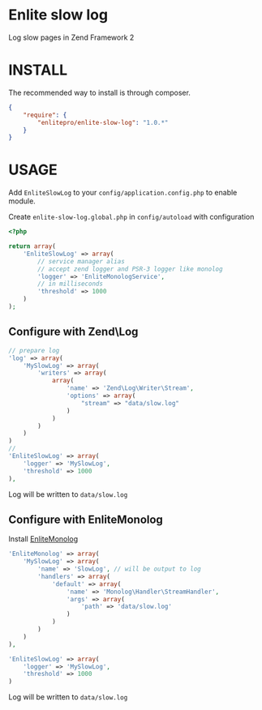 Enlite slow log
===============

Log slow pages in Zend Framework 2

INSTALL
=======

The recommended way to install is through composer.

```json
{
    "require": {
        "enlitepro/enlite-slow-log": "1.0.*"
    }
}
```

USAGE
=====

Add `EnliteSlowLog` to your `config/application.config.php` to enable module.

Create `enlite-slow-log.global.php` in `config/autoload` with configuration

```php
<?php

return array(
    'EnliteSlowLog' => array(
        // service manager alias
        // accept zend logger and PSR-3 logger like monolog
        'logger' => 'EnliteMonologService',
        // in milliseconds
        'threshold' => 1000
    )
);
```

Configure with Zend\Log
-----------------------

```php
// prepare log
'log' => array(
    'MySlowLog' => array(
        'writers' => array(
            array(
                'name' => 'Zend\Log\Writer\Stream',
                'options' => array(
                    "stream" => "data/slow.log"
                )
            )
        )
    )
)
//
'EnliteSlowLog' => array(
    'logger' => 'MySlowLog',
    'threshold' => 1000
),
```

Log will be written to `data/slow.log`

Configure with EnliteMonolog
----------------------------

Install [EnliteMonolog](https://github.com/enlitepro/enlite-monolog)

```php
'EnliteMonolog' => array(
    'MySlowLog' => array(
        'name' => 'SlowLog', // will be output to log
        'handlers' => array(
            'default' => array(
                'name' => 'Monolog\Handler\StreamHandler',
                'args' => array(
                    'path' => 'data/slow.log'
                )
            )
        )
    )
),

'EnliteSlowLog' => array(
    'logger' => 'MySlowLog',
    'threshold' => 1000
)
```

Log will be written to `data/slow.log`